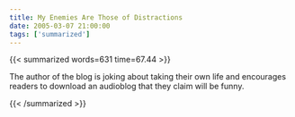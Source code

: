 ```yaml
---
title: My Enemies Are Those of Distractions
date: 2005-03-07 21:00:00
tags: ['summarized']
---
```


{{< summarized words=631 time=67.44 >}}

The author of the blog is joking about taking their own life and encourages readers to download an audioblog that they claim will be funny.

{{< /summarized >}}